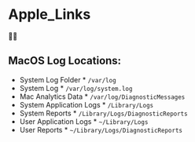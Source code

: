 # Apple_Links

🍎️🔗️

## MacOS Log Locations:

-   System Log Folder
    		\* `/var/log`
-   System Log
    		\* `/var/log/system.log`
-   Mac Analytics Data
    		\* `/var/log/DiagnosticMessages`
-   System Application Logs
    		\* `/Library/Logs`
-   System Reports
    		\* `/Library/Logs/DiagnosticReports`
-   User Application Logs
    		\* `~/Library/Logs`
-   User Reports
    		\* `~/Library/Logs/DiagnosticReports`
